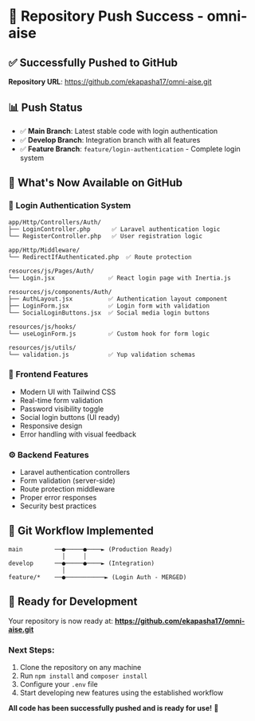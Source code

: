 # 🚀 Repository Push Success - omni-aise

## ✅ **Successfully Pushed to GitHub**
**Repository URL**: https://github.com/ekapasha17/omni-aise.git

## 📊 **Push Status**
- ✅ **Main Branch**: Latest stable code with login authentication
- ✅ **Develop Branch**: Integration branch with all features  
- ✅ **Feature Branch**: `feature/login-authentication` - Complete login system

## 🎯 **What's Now Available on GitHub**

### 🔐 **Login Authentication System**
```
app/Http/Controllers/Auth/
├── LoginController.php      ✅ Laravel authentication logic
└── RegisterController.php   ✅ User registration logic

app/Http/Middleware/
└── RedirectIfAuthenticated.php  ✅ Route protection

resources/js/Pages/Auth/
└── Login.jsx               ✅ React login page with Inertia.js

resources/js/components/Auth/
├── AuthLayout.jsx          ✅ Authentication layout component  
├── LoginForm.jsx           ✅ Login form with validation
└── SocialLoginButtons.jsx  ✅ Social media login buttons

resources/js/hooks/
└── useLoginForm.js         ✅ Custom hook for form logic

resources/js/utils/
└── validation.js           ✅ Yup validation schemas
```

### 🎨 **Frontend Features**
- Modern UI with Tailwind CSS
- Real-time form validation  
- Password visibility toggle
- Social login buttons (UI ready)
- Responsive design
- Error handling with visual feedback

### ⚙️ **Backend Features**  
- Laravel authentication controllers
- Form validation (server-side)
- Route protection middleware
- Proper error responses
- Security best practices

## 🔄 **Git Workflow Implemented**
```
main         ──●─────●────► (Production Ready)
               │     │
develop      ──●─────●────► (Integration)  
               │
feature/*    ──●───────────► (Login Auth - MERGED)
```

## 🚀 **Ready for Development**
Your repository is now ready at: **https://github.com/ekapasha17/omni-aise.git**

### Next Steps:
1. Clone the repository on any machine
2. Run `npm install` and `composer install`  
3. Configure your `.env` file
4. Start developing new features using the established workflow

**All code has been successfully pushed and is ready for use!** 🎉
